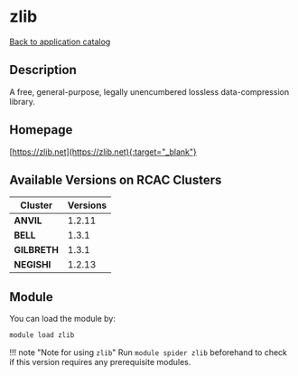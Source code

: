 # zlib

[Back to application catalog](../app_catalog.md)

## Description

A free, general-purpose, legally unencumbered lossless data-compression library.

## Homepage

[https://zlib.net](https://zlib.net){:target="_blank"}

## Available Versions on RCAC Clusters

|Cluster|Versions|
|---|---|
**ANVIL**|1.2.11
**BELL**|1.3.1
**GILBRETH**|1.3.1
**NEGISHI**|1.2.13

## Module

You can load the module by:

```bash
module load zlib
```

!!! note "Note for using `zlib`"
    Run `module spider zlib` beforehand to check if this version requires any prerequisite modules.
